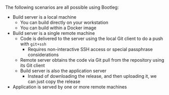 
The following scenarios are all possible using Bootleg:

- Build server is a local machine
    - You can build directly on your workstation
    - You can build within a Docker image
- Build server is a single remote machine
    - Code is delivered to the server using the local Git client to do a push with `git+ssh`
        - Requires non-interactive SSH access or special passphrase considerations
    - Remote server obtains the code via Git pull from the repository using its Git client
    - Build server is also the application server
        - Instead of downloading the release, and then uploading it, we can just copy the release
- Application is served by one or more remote machines
